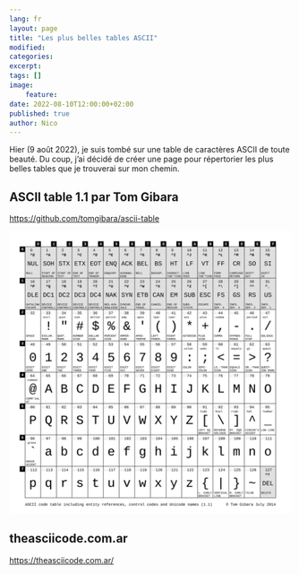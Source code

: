 ```yaml
---
lang: fr
layout: page
title: "Les plus belles tables ASCII"
modified:
categories:
excerpt:
tags: []
image:
    feature:
date: 2022-08-10T12:00:00+02:00
published: true
author: Nico
---
```


Hier (9 août 2022), je suis tombé sur une table de caractères ASCII de toute beauté. Du coup, j’ai décidé de créer une page pour répertorier les plus belles tables que je trouverai sur mon chemin.

## ASCII table 1.1 par Tom Gibara

<https://github.com/tomgibara/ascii-table>

[![ASCII table 1.1 Tom Gibara][image-1]][image-1]

[image-1]: ../../files/2022-08-10-les-plus-belles-tables-ascii/ascii-table-1.1-tom-gibara.svg

## theasciicode.com.ar

<https://theasciicode.com.ar/>

